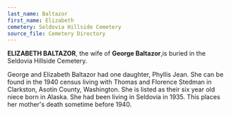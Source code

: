```yaml
---
last_name: Baltazor
first_name: Elizabeth
cemetery: Seldovia Hillside Cemetery
source_file: Cemetery Directory
---
```

**ELIZABETH BALTAZOR**, the wife of **George Baltazor**,is buried in the Seldovia Hillside Cemetery.

George and Elizabeth Baltazor had one daughter, Phyllis Jean. She can be found in the 1940 census living with Thomas and Florence Stedman in Clarkston, Asotin County, Washington. She is listed as their six year old niece born in Alaska. She had been living in Seldovia in 1935. This places her mother's death sometime before 1940.


